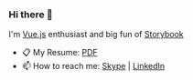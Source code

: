 ### Hi there 👋

I'm [Vue.js](https://vuejs.org/) enthusiast and big fun of [Storybook](https://storybook.js.org/)

- 📋 My Resume: [PDF](https://bit.ly/3fYxKbW)
- 📫 How to reach me: [Skype](https://join.skype.com/invite/K6ouqNfVKCDR) | [LinkedIn](https://www.linkedin.com/in/vladislavpozniak/)

<!--
**followyouhome/followyouhome** is a ✨ _special_ ✨ repository because its `README.md` (this file) appears on your GitHub profile.

Here are some ideas to get you started:

- 🔭 I’m currently working on ...
- 🌱 I’m currently learning ...
- 👯 I’m looking to collaborate on ...
- 🤔 I’m looking for help with ...
- 💬 Ask me about ...
- 😄 Pronouns: ...
- ⚡ Fun fact: ...
-->

